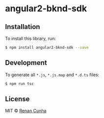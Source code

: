 # angular2-bknd-sdk

## Installation

To install this library, run:

```bash
$ npm install angular2-bknd-sdk --save
```

## Development

To generate all `*.js`, `*.js.map` and `*.d.ts` files:

```bash
$ npm run tsc
```

## License

MIT © [Renan Cunha](renan.bara@hotmail.com)
